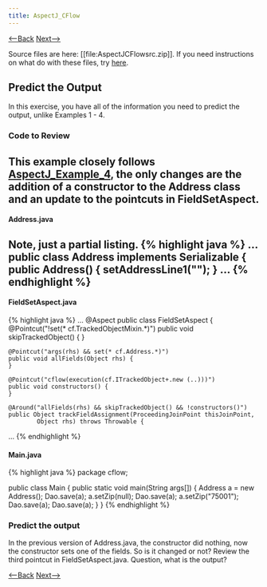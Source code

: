 ```yaml
---
title: AspectJ_CFlow
---
```

[<--Back](AspectJ_Self_Study) [Next-->](AspectJ_CFlow_ExpectedVersusActualOutput)

Source files are here: [[file:AspectJCFlowsrc.zip]]. If you need instructions on what do with these files, try [here](ExtractingSourceFilesIntoProject).

## Predict the Output
In this exercise, you have all of the information you need to predict the output, unlike Examples 1 - 4.

### Code to Review
 This example closely follows [AspectJ_Example_4](AspectJ_Example_4), the only changes are the addition of a constructor to the Address class and an update to the pointcuts in FieldSetAspect.
----
#### Address.java
Note, just a partial listing.
{% highlight java %}
...
public class Address implements Serializable {
    public Address() {
        setAddressLine1("");
    }
...
{% endhighlight %}
----
#### FieldSetAspect.java
{% highlight java %}
...
@Aspect
public class FieldSetAspect {
    @Pointcut("!set(* cf.TrackedObjectMixin.*)")
    public void skipTrackedObject() {
    }

    @Pointcut("args(rhs) && set(* cf.Address.*)")
    public void allFields(Object rhs) {
    }
    
    @Pointcut("cflow(execution(cf.ITrackedObject+.new (..)))")
    public void constructors() {
    }

    @Around("allFields(rhs) && skipTrackedObject() && !constructors()")
    public Object trackFieldAssignment(ProceedingJoinPoint thisJoinPoint,
            Object rhs) throws Throwable {
...
{% endhighlight %}
#### Main.java
{% highlight java %}
package cflow;

public class Main {
    public static void main(String args[]) {
        Address a = new Address();
        Dao.save(a);
        a.setZip(null);
        Dao.save(a);
        a.setZip("75001");
        Dao.save(a);
        Dao.save(a);
    }
}
{% endhighlight %}
### Predict the output
In the previous version of Address.java, the constructor did nothing, now the constructor sets one of the fields. So is it changed or not? Review the third pointcut in FieldSetAspect.java. Question, what is the output?

[<--Back](AspectJ_Self_Study) [Next-->](AspectJ_CFlow_ExpectedVersusActualOutput)
